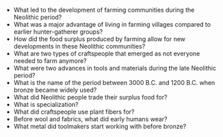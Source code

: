 - What led to the development of farming communities during the Neolithic period?
- What was a major advantage of living in farming villages compared to earlier hunter-gatherer groups?
- How did the food surplus produced by farming allow for new developments in these Neolithic communities?
- What are two types of craftspeople that emerged as not everyone needed to farm anymore?
- What were two advances in tools and materials during the late Neolithic period?
- What is the name of the period between 3000 B.C. and 1200 B.C. when bronze became widely used?
- What did Neolithic people trade their surplus food for?
- What is specialization?
- What did craftspeople use plant fibers for?
- Before wool and fabrics, what did early humans wear?
- What metal did toolmakers start working with before bronze?
